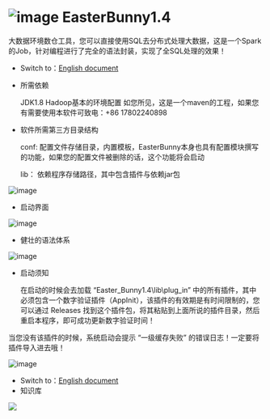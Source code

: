 # ![image](https://user-images.githubusercontent.com/113756063/192142233-2e9a27be-bd96-4a4e-a536-e69480e1aa48.png) EasterBunny1.4
大数据环境数仓工具，您可以直接使用SQL去分布式处理大数据，这是一个Spark的Job，针对编程进行了完全的语法封装，实现了全SQL处理的效果！

 - Switch to：[English document](https://github.com/BeardedManZhao/EasterBunny/blob/main/README.md)

- 所需依赖

  JDK1.8  Hadoop基本的环境配置
  如您所见，这是一个maven的工程，如果您有需要使用本软件可致电：+86 17802240898

- 软件所需第三方目录结构

  conf: 配置文件存储目录，内置模板，EasterBunny本身也具有配置模块撰写的功能，如果您的配置文件被删除的话，这个功能将会启动

  lib： 依赖程序存储路径，其中包含插件与依赖jar包

![image](https://user-images.githubusercontent.com/113756063/192142287-ebabb07d-00f3-4b80-9d99-42bc3ab444e5.png)

 - 启动界面
 
 ![image](https://user-images.githubusercontent.com/113756063/192140732-6e6456e6-d287-4eae-8fca-4d130ddaf7b4.png)
 
 - 健壮的语法体系
 
 ![image](https://user-images.githubusercontent.com/113756063/192140844-cea15645-82d3-439a-ba32-1d9e338d74dc.png)
 
 - 启动须知
 
   在启动的时候会去加载 “Easter_Bunny1.4\lib\plug_in” 中的所有插件，其中必须包含一个数字验证插件（AppInit），该插件的有效期是有时间限制的，您可以通过 Releases 找到这个插件包，将其粘贴到上面所说的插件目录，然后重启本程序，即可成功更新数字验证时间！
  
  当您没有该插件的时候，系统启动会提示 “一级缓存失败” 的错误日志！一定要将插件导入进去哦！
  
![image](https://user-images.githubusercontent.com/113756063/192140802-835e1d6a-b934-4745-8402-e6a0bd154ae2.png)

 - Switch to：[English document](https://github.com/BeardedManZhao/EasterBunny/blob/main/README.md)
- 知识库
<a href="https://github.com/BeardedManZhao/EasterBunny/blob/main/knowledge%20base.md">
 <img src = "https://user-images.githubusercontent.com/113756063/193162581-14c23bbf-32a0-4299-b340-08d2644dd9af.png"/>
</a>
